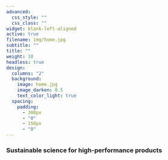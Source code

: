 ```yaml
---
advanced:
  css_style: ""
  css_class: ""
widget: blank-left-aligned
active: true
filename: img/home.jpg
subtitle: ""
title: ""
weight: 10
headless: true
design:
  columns: "2"
  background:
    image: home.jpg
    image_darken: 0.5
    text_color_light: true
  spacing:
    padding:
      - 300px
      - "0"
      - 150px
      - "0"
---
```

<h3>Sustainable science for high-performance products</h3>